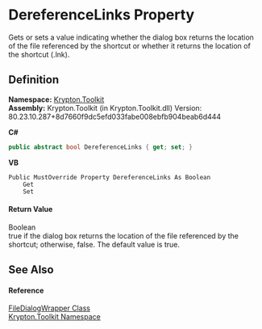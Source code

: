 # DereferenceLinks Property


Gets or sets a value indicating whether the dialog box returns the location of the file referenced by the shortcut or whether it returns the location of the shortcut (.lnk).



## Definition
**Namespace:** <a href="79d2eac2-21f4-54ff-7552-b20c33c30600.md">Krypton.Toolkit</a>  
**Assembly:** Krypton.Toolkit (in Krypton.Toolkit.dll) Version: 80.23.10.287+8d7660f9dc5efd033fabe008ebfb904beab6d444

**C#**
``` C#
public abstract bool DereferenceLinks { get; set; }
```
**VB**
``` VB
Public MustOverride Property DereferenceLinks As Boolean
	Get
	Set
```



#### Return Value
Boolean  
true if the dialog box returns the location of the file referenced by the shortcut; otherwise, false. The default value is true.

## See Also


#### Reference
<a href="eec64c5e-c86e-9628-c49c-0f686fc764d7.md">FileDialogWrapper Class</a>  
<a href="79d2eac2-21f4-54ff-7552-b20c33c30600.md">Krypton.Toolkit Namespace</a>  
